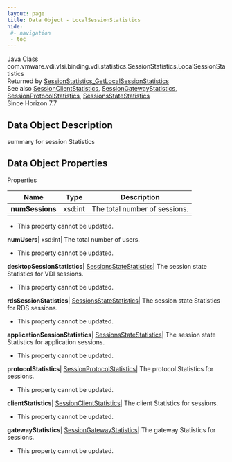 ```yaml
---
layout: page
title: Data Object - LocalSessionStatistics
hide:
 #- navigation
 - toc
---
```






Java Class
    com.vmware.vdi.vlsi.binding.vdi.statistics.SessionStatistics.LocalSessionStatistics  
Returned by
     [SessionStatistics_GetLocalSessionStatistics](vdi.statistics.SessionStatistics.md#getLocalSessionStatistics)  
See also
     [SessionClientStatistics](vdi.statistics.SessionStatistics.SessionClientStatistics.md), [SessionGatewayStatistics](vdi.statistics.SessionStatistics.SessionGatewayStatistics.md), [SessionProtocolStatistics](vdi.statistics.SessionStatistics.SessionProtocolStatistics.md), [SessionsStateStatistics](vdi.statistics.SessionStatistics.SessionStateStatistics.md)  
Since 
    Horizon 7.7

## Data Object Description 

summary for session Statistics 

## Data Object Properties

Properties

Name |  Type |  Description   
---|---|---  
**numSessions**|  xsd:int|  The total number of sessions.   


 * This property cannot be updated.

  
**numUsers**|  xsd:int|  The total number of users.   


 * This property cannot be updated.

  
**desktopSessionStatistics**| [SessionsStateStatistics](vdi.statistics.SessionStatistics.SessionStateStatistics.md)|  The session state Statistics for VDI sessions.   


 * This property cannot be updated.

  
**rdsSessionStatistics**| [SessionsStateStatistics](vdi.statistics.SessionStatistics.SessionStateStatistics.md)|  The session state Statistics for RDS sessions.   


 * This property cannot be updated.

  
**applicationSessionStatistics**| [SessionsStateStatistics](vdi.statistics.SessionStatistics.SessionStateStatistics.md)|  The session state Statistics for application sessions.   


 * This property cannot be updated.

  
**protocolStatistics**| [SessionProtocolStatistics](vdi.statistics.SessionStatistics.SessionProtocolStatistics.md)|  The protocol Statistics for sessions.   


 * This property cannot be updated.

  
**clientStatistics**| [SessionClientStatistics](vdi.statistics.SessionStatistics.SessionClientStatistics.md)|  The client Statistics for sessions.   


 * This property cannot be updated.

  
**gatewayStatistics**| [SessionGatewayStatistics](vdi.statistics.SessionStatistics.SessionGatewayStatistics.md)|  The gateway Statistics for sessions.   


 * This property cannot be updated.

  
  

  

